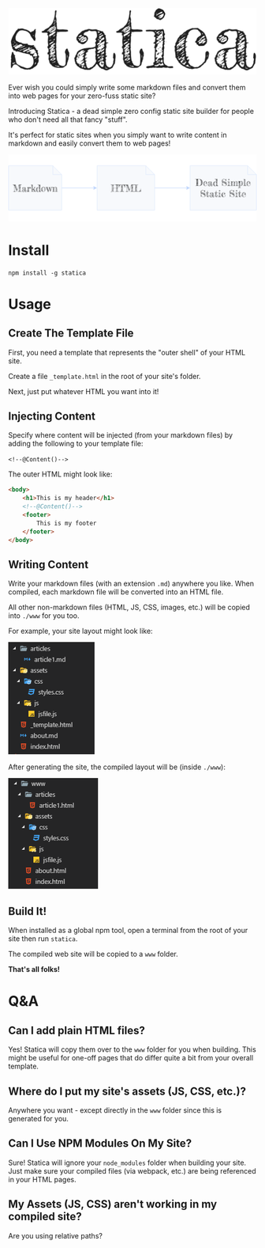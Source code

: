 ![logo](docs/img/logo.png)

Ever wish you could simply write some markdown files and convert them into web pages for your zero-fuss static site?

Introducing Statica - a dead simple zero config static site builder for people who don't need all that fancy "stuff". 

It's perfect for static sites when you simply want to write content in markdown and easily convert them to web pages!

![diagram](docs/img/diagram.png)

# Install

`npm install -g statica`

# Usage

## Create The Template File

First, you need a template that represents the "outer shell" of your HTML site.

Create a file `_template.html` in the root of your site's folder.

Next, just put whatever HTML you want into it!

## Injecting Content

Specify where content will be injected (from your markdown files) by adding the following to your template file:

`<!--@Content()-->`

The outer HTML might look like:

```html
<body>
    <h1>This is my header</h1>
    <!--@Content()-->
    <footer>
        This is my footer
    </footer>
</body>
```

## Writing Content

Write your markdown files (with an extension `.md`) anywhere you like. When compiled, each markdown file will be converted into an HTML file.

All other non-markdown files (HTML, JS, CSS, images, etc.) will be copied into `./www` for you too.

For example, your site layout might look like:

![pre-compiled](docs/img/pre-compiled.png)

After generating the site, the compiled layout will be (inside `./www`):

![pre-compiled](docs/img/compiled.png)

## Build It!

When installed as a global npm tool, open a terminal from the root of your site then run `statica`.

The compiled web site will be copied to a `www` folder.

**That's all folks!**

# Q&A

## Can I add plain HTML files?

Yes! Statica will copy them over to the `www` folder for you when building. This might be useful for one-off pages that do differ quite a bit from your overall template.

## Where do I put my site's assets (JS, CSS, etc.)?

Anywhere you want - except directly in the `www` folder since this is generated for you.

## Can I Use NPM Modules On My Site?

Sure! Statica will ignore your `node_modules` folder when building your site. Just make sure your compiled files (via webpack, etc.) are being referenced in your HTML pages.

## My Assets (JS, CSS) aren't working in my compiled site?

Are you using relative paths?


